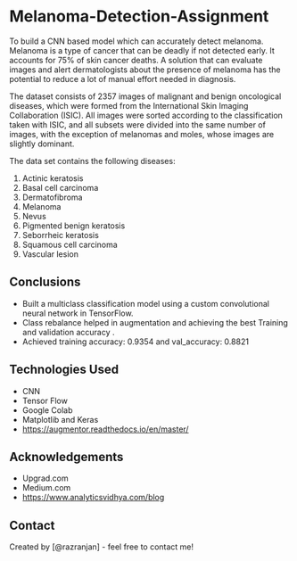 # Melanoma-Detection-Assignment

To build a CNN based model which can accurately detect melanoma. Melanoma is a type of cancer that can be deadly if not detected early. It accounts for 75% of skin cancer deaths. A solution that can evaluate images and alert dermatologists about the presence of melanoma has the potential to reduce a lot of manual effort needed in diagnosis.

The dataset consists of 2357 images of malignant and benign oncological diseases, which were formed from the International Skin Imaging Collaboration (ISIC). All images were sorted according to the classification taken with ISIC, and all subsets were divided into the same number of images, with the exception of melanomas and moles, whose images are slightly dominant.

The data set contains the following diseases:

1. Actinic keratosis
2. Basal cell carcinoma
3. Dermatofibroma
4. Melanoma
5. Nevus
6. Pigmented benign keratosis
7. Seborrheic keratosis
8. Squamous cell carcinoma
9. Vascular lesion

## Conclusions
- Built a multiclass classification model using a custom convolutional neural network in TensorFlow. 
- Class rebalance helped in augmentation and achieving the best Training and validation accuracy .
- Achieved training accuracy: 0.9354 and val_accuracy: 0.8821


## Technologies Used
- CNN
- Tensor Flow
- Google Colab
- Matplotlib and Keras
- https://augmentor.readthedocs.io/en/master/

## Acknowledgements
- Upgrad.com
- Medium.com
- https://www.analyticsvidhya.com/blog



## Contact
Created by [@razranjan] - feel free to contact me!
